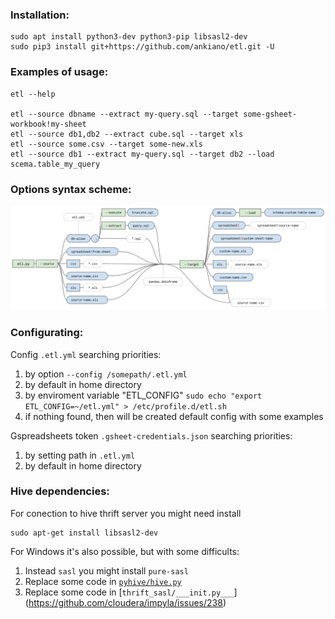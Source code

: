 ### Installation:
    sudo apt install python3-dev python3-pip libsasl2-dev
    sudo pip3 install git+https://github.com/ankiano/etl.git -U

### Examples of usage:

    etl --help
    
    etl --source dbname --extract my-query.sql --target some-gsheet-workbook!my-sheet
    etl --source db1,db2 --extract cube.sql --target xls
    etl --source some.csv --target some-new.xls
    etl --source db1 --extract my-query.sql --target db2 --load scema.table_my_query

### Options syntax scheme:
![img_alt](etl-options-scheme.jpg)

### Configurating:

Config `.etl.yml` searching priorities:

1. by option `--config /somepath/.etl.yml`
2. by default in home directory
3. by enviroment variable "ETL_CONFIG"
    ```sudo echo "export ETL_CONFIG=~/etl.yml" > /etc/profile.d/etl.sh```
4. if nothing found, then will be created default config with some examples

Gspreadsheets token `.gsheet-credentials.json` searching priorities: 
1. by setting path in `.etl.yml`
2. by default in home directory

### Hive dependencies:
For conection to hive thrift server you might need install

    sudo apt-get install libsasl2-dev
    
For Windows it's also possible, but with some difficults:
1. Instead `sasl` you might install `pure-sasl`
2. Replace some code in [`pyhive/hive.py`](https://github.com/dropbox/PyHive/pull/122/commits/9662233072f8d64dfca8d4babe0ddf9bac003536)
3. Replace some code in [`thrift_sasl/___init.py___`] (https://github.com/cloudera/impyla/issues/238)
